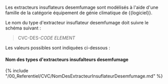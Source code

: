 Les extracteurs insuflateurs desemfumage sont modélisés à l'aide d'une famille de la catégorie équipement de génie climatique de {{logiciel}}.

Le nom du type d'extracteur insuflateur desemfumage doit suivre le schéma suivant :

> CVC-DES-_CODE ELEMENT_

Les valeurs possibles sont indiquées ci-dessous :

#### Nom des types d'extracteurs insufalteurs desemfumage

{% include "/00_Referentiel/CVC/NomDesExtracteurInsuflateurDesemfumage.md" %}